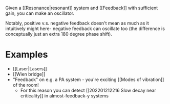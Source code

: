 Given a [[Resonance|resonant]] system and [[Feedback]] with sufficient gain, you can make an oscillator.

Notably, positive v.s. negative feedback doesn't mean as much as it intuitively might here- negative feedback can oscillate too (the difference is conceptually just an extra 180 degree phase shift).
# Examples
- [[Laser|Lasers]]
- [[Wien bridge]]
- "Feedback" on e.g. a PA system - you're exciting [[Modes of vibration]] of the room!
	- For this reason you can detect [[202201212216 Slow decay near criticality]] in almost-feedback-y systems